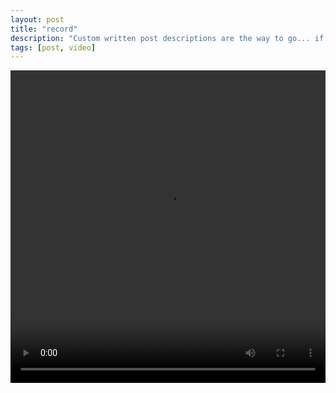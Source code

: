 ```yaml
---
layout: post
title: "record"
description: "Custom written post descriptions are the way to go... if you're not lazy."
tags: [post, video]
---
```


<video width="100%" height="500" controls>
    <source src="https://luyang1026.github.io/assets/robot3.mp4" type="video/mp4"/>
</video>